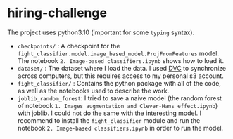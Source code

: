 # hiring-challenge

The project uses python3.10 (important for some `typing` syntax). 

* `checkpoints/` : A checkpoint for the `fight_classifier.model.image_based_model.ProjFromFeatures` model. The notebook `2. Image-based classifiers.ipynb` shows how to load it.
* `dataset/` : The dataset where I load the data. I used [DVC](https://dvc.org/doc/start/data-management/data-versioning) to synchronize across computers, but this requires access to my personal s3 account.
* `fight_classifier/` : Contains the python package with all of the code, as well as the notebooks used to describe the work.
* `joblib_random_forest`: I tried to save a naive model (the random forest of notebook `1. Images augmentation and Clever-Hans effect.ipynb`) with joblib. I could not do the same with the interesting model. I recommend to install the `fight_classifier` module and run the notebook `2. Image-based classifiers.ipynb` in order to run the model.
